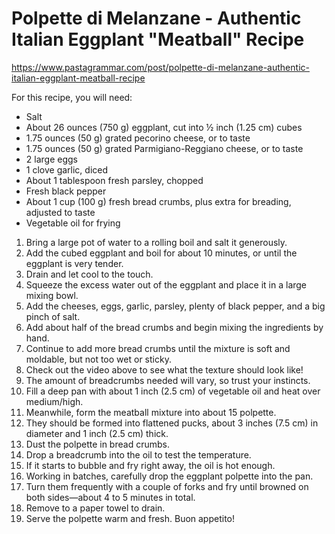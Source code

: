# Polpette di Melanzane - Authentic Italian Eggplant "Meatball" Recipe

https://www.pastagrammar.com/post/polpette-di-melanzane-authentic-italian-eggplant-meatball-recipe

For this recipe, you will need:

* Salt
* About 26 ounces (750 g) eggplant, cut into ½ inch (1.25 cm) cubes
* 1.75 ounces (50 g) grated pecorino cheese, or to taste
* 1.75 ounces (50 g) grated Parmigiano-Reggiano cheese, or to taste
* 2 large eggs
* 1 clove garlic, diced
* About 1 tablespoon fresh parsley, chopped
* Fresh black pepper
* About 1 cup (100 g) fresh bread crumbs, plus extra for breading, adjusted to taste
* Vegetable oil for frying


1. Bring a large pot of water to a rolling boil and salt it generously.
2. Add the cubed eggplant and boil for about 10 minutes, or until the eggplant is very tender.
3. Drain and let cool to the touch.
4. Squeeze the excess water out of the eggplant and place it in a large mixing bowl.
5. Add the cheeses, eggs, garlic, parsley, plenty of black pepper, and a big pinch of salt.
6. Add about half of the bread crumbs and begin mixing the ingredients by hand.
7. Continue to add more bread crumbs until the mixture is soft and moldable, but not too wet or sticky.
8. Check out the video above to see what the texture should look like!
9. The amount of breadcrumbs needed will vary, so trust your instincts.
10. Fill a deep pan with about 1 inch (2.5 cm) of vegetable oil and heat over medium/high.
11. Meanwhile, form the meatball mixture into about 15 polpette.
12. They should be formed into flattened pucks, about 3 inches (7.5 cm) in diameter and 1 inch (2.5 cm) thick.
13. Dust the polpette in bread crumbs.
14. Drop a breadcrumb into the oil to test the temperature.
15. If it starts to bubble and fry right away, the oil is hot enough.
16. Working in batches, carefully drop the eggplant polpette into the pan.
17. Turn them frequently with a couple of forks and fry until browned on both sides—about 4 to 5 minutes in total.
18. Remove to a paper towel to drain.
19. Serve the polpette warm and fresh. Buon appetito!